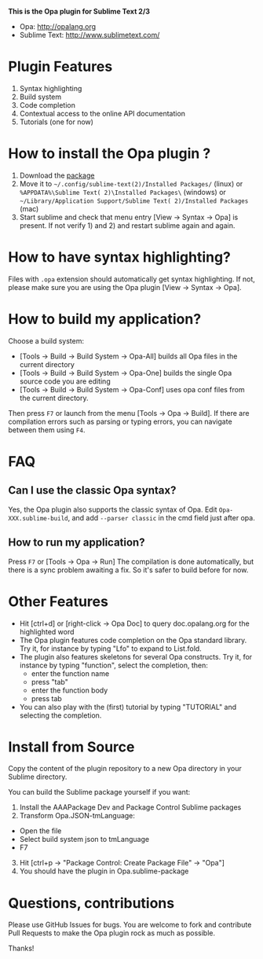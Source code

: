 **This is the Opa plugin for Sublime Text 2/3**

- Opa: http://opalang.org
- Sublime Text: http://www.sublimetext.com/

# Plugin Features

1. Syntax highlighting
2. Build system
3. Code completion
4. Contextual access to the online API documentation
5. Tutorials (one for now)

# How to install the Opa plugin ?

1. Download the [package](https://github.com/downloads/MLstate/OpaSublimeText/Opa.sublime-package)
2. Move it to `~/.config/sublime-text(2)/Installed Packages/` (linux)
or `%APPDATA%\Sublime Text( 2)\Installed Packages\` (windows)
or `~/Library/Application Support/Sublime Text( 2)/Installed Packages` (mac)
3. Start sublime and check that menu entry [View -> Syntax -> Opa] is present. If not verify 1) and 2) and restart sublime again and again.

# How to have syntax highlighting?

Files with `.opa` extension should automatically get syntax highlighting. If not, please make sure you are using the Opa plugin [View -> Syntax -> Opa].

# How to build my application?

Choose a build system:

- [Tools -> Build -> Build System -> Opa-All] builds all Opa files in the current directory
- [Tools -> Build -> Build System -> Opa-One] builds the single Opa source code you are editing
- [Tools -> Build -> Build System -> Opa-Conf] uses opa conf files from the current directory.

Then press `F7` or launch from the menu [Tools -> Opa -> Build].
If there are compilation errors such as parsing or typing errors, you can navigate between them using `F4`.

# FAQ

## Can I use the classic Opa syntax?
Yes, the Opa plugin also supports the classic syntax of Opa. Edit `Opa-XXX.sublime-build`, and add `--parser classic` in the cmd field just after opa.

## How to run my application?

Press `F7` or [Tools -> Opa -> Run]
The compilation is done automatically, but there is a sync problem awaiting a fix.
So it's safer to build before for now.

# Other Features

- Hit [ctrl+d] or [right-click -> Opa Doc] to query doc.opalang.org for the highlighted word
- The Opa plugin features code completion on the Opa standard library.
  Try it, for instance by typing "Lfo" to expand to List.fold.
- The plugin also features skeletons for several Opa constructs. Try it, for instance by typing "function", select the completion, then:
   - enter the function name
   - press "tab"
   - enter the function body
   - press tab
- You can also play with the (first) tutorial by typing "TUTORIAL" and selecting the completion.

# Install from Source

Copy the content of the plugin repository to a new Opa directory in your Sublime directory.

You can build the Sublime package yourself if you want:

1. Install the AAAPackage Dev and Package Control Sublime packages
2. Transform Opa.JSON-tmLanguage:
  - Open the file
  - Select build system json to tmLanguage
  - F7
3. Hit [ctrl+p -> "Package Control: Create Package File" -> "Opa"]
4. You should have the plugin in Opa.sublime-package

# Questions, contributions

Please use GitHub Issues for bugs. You are welcome to fork and contribute Pull Requests to make the Opa plugin rock as much as possible.

Thanks!
